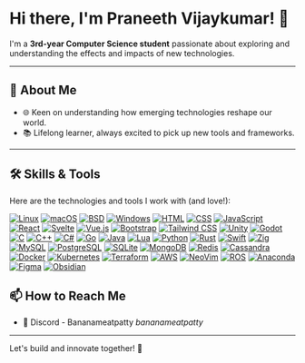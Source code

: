 # Hi there, I'm Praneeth Vijaykumar! 👋

I'm a **3rd-year Computer Science student** passionate about exploring and understanding the effects and impacts of new technologies.

---

## 🌟 About Me

- 🌐 Keen on understanding how emerging technologies reshape our world.
- 📚 Lifelong learner, always excited to pick up new tools and frameworks.

---

## 🛠️ Skills & Tools

Here are the technologies and tools I work with (and love!):

[![Linux](https://skillicons.dev/icons?i=linux)](https://skillicons.dev) [![macOS](https://skillicons.dev/icons?i=apple)](https://skillicons.dev) [![BSD](https://skillicons.dev/icons?i=bsd)](https://skillicons.dev) [![Windows](https://skillicons.dev/icons?i=windows)](https://skillicons.dev)
[![HTML](https://skillicons.dev/icons?i=html)](https://skillicons.dev) [![CSS](https://skillicons.dev/icons?i=css)](https://skillicons.dev) [![JavaScript](https://skillicons.dev/icons?i=js)](https://skillicons.dev) [![React](https://skillicons.dev/icons?i=react)](https://skillicons.dev) [![Svelte](https://skillicons.dev/icons?i=svelte)](https://skillicons.dev) [![Vue.js](https://skillicons.dev/icons?i=vue)](https://skillicons.dev) [![Bootstrap](https://skillicons.dev/icons?i=bootstrap)](https://skillicons.dev) [![Tailwind CSS](https://skillicons.dev/icons?i=tailwind)](https://skillicons.dev)
[![Unity](https://skillicons.dev/icons?i=unity)](https://skillicons.dev) [![Godot](https://skillicons.dev/icons?i=godot)](https://skillicons.dev)
[![C](https://skillicons.dev/icons?i=c)](https://skillicons.dev) [![C++](https://skillicons.dev/icons?i=cpp)](https://skillicons.dev) [![C#](https://skillicons.dev/icons?i=cs)](https://skillicons.dev) [![Go](https://skillicons.dev/icons?i=go)](https://skillicons.dev) [![Java](https://skillicons.dev/icons?i=java)](https://skillicons.dev) [![Lua](https://skillicons.dev/icons?i=lua)](https://skillicons.dev) [![Python](https://skillicons.dev/icons?i=python)](https://skillicons.dev) [![Rust](https://skillicons.dev/icons?i=rust)](https://skillicons.dev) [![Swift](https://skillicons.dev/icons?i=swift)](https://skillicons.dev) [![Zig](https://skillicons.dev/icons?i=zig)](https://skillicons.dev)
[![MySQL](https://skillicons.dev/icons?i=mysql)](https://skillicons.dev) [![PostgreSQL](https://skillicons.dev/icons?i=postgres)](https://skillicons.dev) [![SQLite](https://skillicons.dev/icons?i=sqlite)](https://skillicons.dev) [![MongoDB](https://skillicons.dev/icons?i=mongodb)](https://skillicons.dev) [![Redis](https://skillicons.dev/icons?i=redis)](https://skillicons.dev) [![Cassandra](https://skillicons.dev/icons?i=cassandra)](https://skillicons.dev)
[![Docker](https://skillicons.dev/icons?i=docker)](https://skillicons.dev) [![Kubernetes](https://skillicons.dev/icons?i=kubernetes)](https://skillicons.dev) [![Terraform](https://skillicons.dev/icons?i=terraform)](https://skillicons.dev) [![AWS](https://skillicons.dev/icons?i=aws)](https://skillicons.dev)
[![NeoVim](https://skillicons.dev/icons?i=neovim)](https://skillicons.dev) [![ROS](https://skillicons.dev/icons?i=ros)](https://skillicons.dev) [![Anaconda](https://skillicons.dev/icons?i=anaconda)](https://skillicons.dev) [![Figma](https://skillicons.dev/icons?i=figma)](https://skillicons.dev) [![Obsidian](https://skillicons.dev/icons?i=obsidian)](https://skillicons.dev)


## 📫 How to Reach Me

- 💽 Discord - Bananameatpatty *bananameatpatty*
  
---

Let's build and innovate together! 🚀




